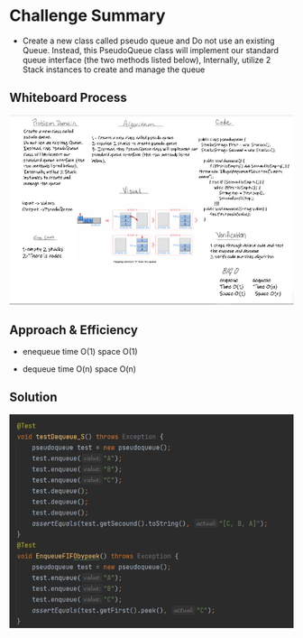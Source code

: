 # Challenge Summary
- Create a new class called pseudo queue and
  Do not use an existing Queue.
  Instead, this PseudoQueue class will implement
  our standard queue interface
  (the two methods listed below),
  Internally, utilize 2 Stack instances to
  create and manage the queue
## Whiteboard Process

![](3.jpg)
## Approach & Efficiency
- enequeue
time O(1)
space O(1)

- dequeue
 time O(n)
space O(n)

## Solution
![](22.jpg)
